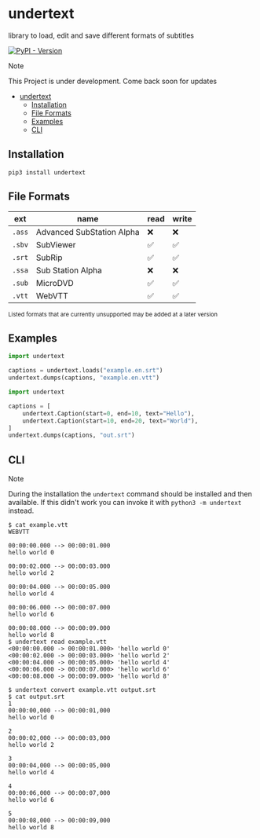 # undertext
library to load, edit and save different formats of subtitles

[![PyPI - Version](https://img.shields.io/pypi/v/undertext)
](https://pypi.org/project/undertext/)

> [!NOTE]
> This Project is under development. Come back soon for updates

<!-- TOC -->
* [undertext](#undertext)
  * [Installation](#installation)
  * [File Formats](#file-formats)
  * [Examples](#examples)
  * [CLI](#cli)
<!-- TOC -->

## Installation

```shell
pip3 install undertext
```

## File Formats

| ext    | name                      | read  | write |
|--------|---------------------------|-------|-------|
| `.ass` | Advanced SubStation Alpha | ❌     | ❌     |
| `.sbv` | SubViewer                 | ✅     | ✅     |
| `.srt` | SubRip                    | ✅     | ✅     |
| `.ssa` | Sub Station Alpha         | ❌     | ❌     |
| `.sub` | MicroDVD                  | ✅     | ✅     |
| `.vtt` | WebVTT                    | ✅     | ✅     |

<small>Listed formats that are currently unsupported may be added at a later version</small>

## Examples

```python
import undertext

captions = undertext.loads("example.en.srt")
undertext.dumps(captions, "example.en.vtt")
```

```python
import undertext

captions = [
    undertext.Caption(start=0, end=10, text="Hello"),
    undertext.Caption(start=10, end=20, text="World"),
]
undertext.dumps(captions, "out.srt")
```

## CLI

> [!NOTE]
> During the installation the `undertext` command should be installed and then available.
> If this didn't work you can invoke it with `python3 -m undertext` instead.

```shell
$ cat example.vtt
WEBVTT

00:00:00.000 --> 00:00:01.000
hello world 0

00:00:02.000 --> 00:00:03.000
hello world 2

00:00:04.000 --> 00:00:05.000
hello world 4

00:00:06.000 --> 00:00:07.000
hello world 6

00:00:08.000 --> 00:00:09.000
hello world 8
$ undertext read example.vtt
<00:00:00.000 -> 00:00:01.000> 'hello world 0'
<00:00:02.000 -> 00:00:03.000> 'hello world 2'
<00:00:04.000 -> 00:00:05.000> 'hello world 4'
<00:00:06.000 -> 00:00:07.000> 'hello world 6'
<00:00:08.000 -> 00:00:09.000> 'hello world 8'
```
```shell
$ undertext convert example.vtt output.srt 
$ cat output.srt
1
00:00:00,000 --> 00:00:01,000
hello world 0

2
00:00:02,000 --> 00:00:03,000
hello world 2

3
00:00:04,000 --> 00:00:05,000
hello world 4

4
00:00:06,000 --> 00:00:07,000
hello world 6

5
00:00:08,000 --> 00:00:09,000
hello world 8
```
